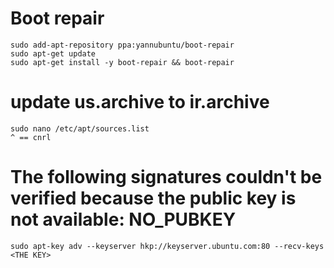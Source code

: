 # Boot repair

    sudo add-apt-repository ppa:yannubuntu/boot-repair
    sudo apt-get update
    sudo apt-get install -y boot-repair && boot-repair

# update us.archive to ir.archive

    sudo nano /etc/apt/sources.list
    ^ == cnrl
# The following signatures couldn't be verified because the public key is not available: NO_PUBKEY <THE KEY>

    sudo apt-key adv --keyserver hkp://keyserver.ubuntu.com:80 --recv-keys <THE KEY>
